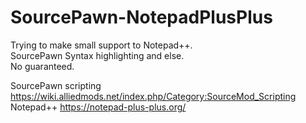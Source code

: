 # SourcePawn-NotepadPlusPlus
Trying to make small support to Notepad++.  
SourcePawn Syntax highlighting and else.  
No guaranteed.

SourcePawn scripting https://wiki.alliedmods.net/index.php/Category:SourceMod_Scripting  
Notepad++ https://notepad-plus-plus.org/

